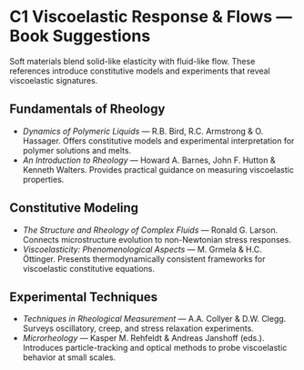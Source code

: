# C1 Viscoelastic Response & Flows — Book Suggestions

Soft materials blend solid-like elasticity with fluid-like flow. These references introduce constitutive models and experiments that reveal viscoelastic signatures.

## Fundamentals of Rheology
- *Dynamics of Polymeric Liquids* — R.B. Bird, R.C. Armstrong & O. Hassager. Offers constitutive models and experimental interpretation for polymer solutions and melts.
- *An Introduction to Rheology* — Howard A. Barnes, John F. Hutton & Kenneth Walters. Provides practical guidance on measuring viscoelastic properties.

## Constitutive Modeling
- *The Structure and Rheology of Complex Fluids* — Ronald G. Larson. Connects microstructure evolution to non-Newtonian stress responses.
- *Viscoelasticity: Phenomenological Aspects* — M. Grmela & H.C. Öttinger. Presents thermodynamically consistent frameworks for viscoelastic constitutive equations.

## Experimental Techniques
- *Techniques in Rheological Measurement* — A.A. Collyer & D.W. Clegg. Surveys oscillatory, creep, and stress relaxation experiments.
- *Microrheology* — Kasper M. Rehfeldt & Andreas Janshoff (eds.). Introduces particle-tracking and optical methods to probe viscoelastic behavior at small scales.

